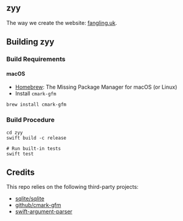 ## zyy

The way we create the website: [fangling.uk](https://fangling.uk).

## Building zyy

### Build Requirements

#### macOS

  - [Homebrew](https://brew.sh): The Missing Package Manager for macOS (or Linux)
  - Install `cmark-gfm`

```shell
brew install cmark-gfm
```

### Build Procedure

```shell
cd zyy
swift build -c release

# Run built-in tests
swift test
```

## Credits

This repo relies on the following third-party projects:

  - [sqlite/sqlite](https://github.com/sqlite/sqlite)
  - [github/cmark-gfm](https://github.com/github/cmark-gfm)
  - [swift-argument-parser](https://github.com/apple/swift-argument-parser)
